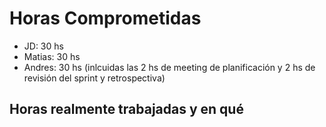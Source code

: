 # Horas Comprometidas

* JD: 30 hs
* Matias: 30 hs 
* Andres: 30 hs (inlcuidas las 2 hs de meeting de planificación y 2 hs de revisión del sprint y retrospectiva)

## Horas realmente trabajadas y en qué